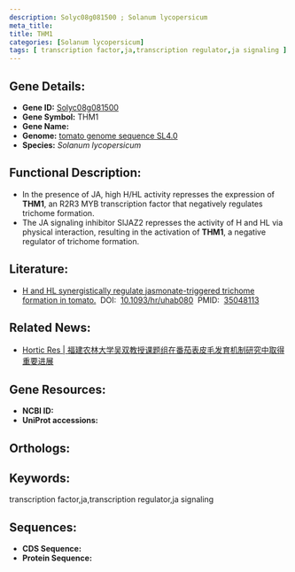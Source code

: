 ```yaml
---
description: Solyc08g081500 ; Solanum lycopersicum
meta_title:
title: THM1
categories: [Solanum lycopersicum]
tags: [ transcription factor,ja,transcription regulator,ja signaling ]
---
```


## Gene Details:
- **Gene ID:**	[Solyc08g081500]()
- **Gene Symbol:** THM1
- **Gene Name:** 
- **Genome:** [tomato genome sequence SL4.0]()
- **Species:** *Solanum lycopersicum*

## Functional Description:
   - In the presence of JA, high H/HL activity represses the expression of **THM1**, an R2R3 MYB transcription factor that negatively regulates trichome formation.
   - The JA signaling inhibitor SlJAZ2 represses the activity of H and HL via physical interaction, resulting in the activation of **THM1**, a negative regulator of trichome formation.

## Literature:
   - [H and HL synergistically regulate jasmonate-triggered trichome formation in tomato.]( https://academic.oup.com/hr/article/doi/10.1093/hr/uhab080/6511823)&nbsp;&nbsp;DOI:&nbsp;&nbsp;[10.1093/hr/uhab080](https://academic.oup.com/hr/article/doi/10.1093/hr/uhab080/6511823)&nbsp;&nbsp;PMID:&nbsp;&nbsp;[35048113](https://pubmed.ncbi.nlm.nih.gov/35048113/)

## Related News:
   - [Hortic Res | 福建农林大学吴双教授课题组在番茄表皮毛发育机制研究中取得重要进展](https://mp.weixin.qq.com/s?__biz=MzIyOTY2NDYyNQ==&mid=2247537571&idx=4&sn=cc3542c497e47d4c9d0cbbc2a43f21b6&chksm=e8bd21bddfcaa8ab18a4b00881d36e901f692dc542a39e28aeea56c4a0e5444fbdba6b09364a&scene=27#wechat_redirect)

## Gene Resources:
- **NCBI ID:** [](https://www.ncbi.nlm.nih.gov/gene/?term=)
- **UniProt accessions:** [](https://www.uniprot.org/uniprotkb//entry)

## Orthologs:

## Keywords:
transcription factor,ja,transcription regulator,ja signaling

## Sequences:
- **CDS Sequence:**
- **Protein Sequence:**
